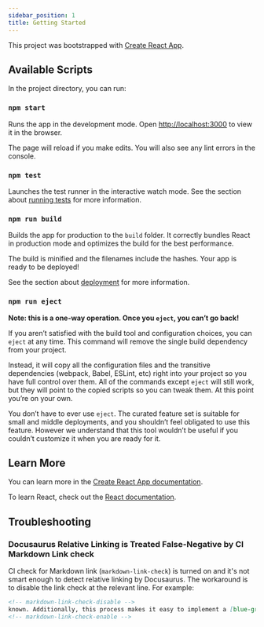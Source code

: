 ```yaml
---
sidebar_position: 1
title: Getting Started
---
```


This project was bootstrapped with [Create React App](https://github.com/facebook/create-react-app).

Available Scripts
-----------------

In the project directory, you can run:

### `npm start`

<!-- markdown-link-check-disable -->
Runs the app in the development mode. Open [http://localhost:3000](http://localhost:3000) to view it in the browser.
<!-- markdown-link-check-enable -->

The page will reload if you make edits. You will also see any lint errors in the console.

### `npm test`

Launches the test runner in the interactive watch mode. See the section about
[running tests](https://facebook.github.io/create-react-app/docs/running-tests) for more information.

### `npm run build`

Builds the app for production to the `build` folder. It correctly bundles React in production mode and optimizes the
build for the best performance.

The build is minified and the filenames include the hashes. Your app is ready to be deployed!

See the section about [deployment](https://facebook.github.io/create-react-app/docs/deployment) for more information.

### `npm run eject`

**Note: this is a one-way operation. Once you `eject`, you can’t go back!**

If you aren’t satisfied with the build tool and configuration choices, you can `eject` at any time. This command will
remove the single build dependency from your project.

Instead, it will copy all the configuration files and the transitive dependencies (webpack, Babel, ESLint, etc) right
into your project so you have full control over them. All of the commands except `eject` will still work, but they will
point to the copied scripts so you can tweak them. At this point you’re on your own.

You don’t have to ever use `eject`. The curated feature set is suitable for small and middle deployments, and you
shouldn’t feel obligated to use this feature. However we understand that this tool wouldn’t be useful if you couldn’t
customize it when you are ready for it.

Learn More
----------

You can learn more in the
[Create React App documentation](https://facebook.github.io/create-react-app/docs/getting-started).

To learn React, check out the [React documentation](https://reactjs.org/).

Troubleshooting
---------------

### Docusaurus Relative Linking is Treated False-Negative by CI Markdown Link check

CI check for Markdown link (`markdown-link-check`) is turned on and it's not smart enough to detect relative linking by
Docusaurus. The workaround is to disable the link check at the relevant line. For example:

```markdown
<!-- markdown-link-check-disable -->
known. Additionally, this process makes it easy to implement a [blue-green deployment](continuous-delivery) or
<!-- markdown-link-check-enable -->
```

